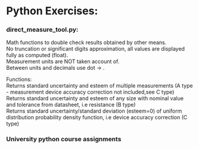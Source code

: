 # Python Exercises:
 ### direct_measure_tool.py:
   Math functions to double check results obtained by other means.  
   No truncation or significant digits approximation, all values are displayed fully as computed (float).  
   Measurement units are NOT taken account of.  
   Between units and decimals use dot -> .  

   Functions:  
   Returns standard uncertainty and esteem of multiple measurements (A type - measurement device accuracy correction not included,see C type)  
   Returns standard uncertainty and esteem of any size with nominal value and tolerance from datasheet, i.e resistance (B type)  
   Returns standard uncertainty/standard deviation (esteem=0) of uniform distribution probability density function, i.e device accuracy correction (C type)  

   
 ### University python course assignments
